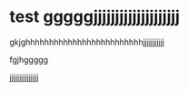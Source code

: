 # test gggggjjjjjjjjjjjjjjjjjjjj

gkjghhhhhhhhhhhhhhhhhhhhhhhhhjjjjjjjjjjj






fgjhggggg


jjjjjjjjjjjjjjj